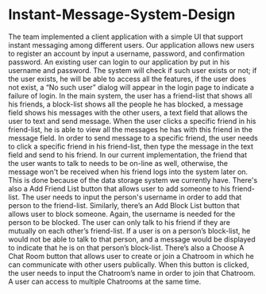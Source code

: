 # Instant-Message-System-Design
The team implemented a client application with a simple UI that support instant messaging among different users. Our application allows new users to register an account by input a username, password, and confirmation password. An existing user can login to our application by put in his username and password. The system will check if such user exists or not; if the user exists, he will be able to access all the features, if the user does not exist, a “No such user” dialog will appear in the login page to indicate a failure of login.
In the main system, the user has a friend-list that shows all his friends, a block-list shows all the people he has blocked, a message field shows his messages with the other users, a text field that allows the user to text and send message. When the user clicks a specific friend in his friend-list, he is able to view all the messages he has with this friend in the message field. In order to send message to a specific friend, the user needs to click a specific friend in his friend-list, then type the message in the text field and send to his friend. In our current implementation, the friend that the user wants to talk to needs to be on-line as well, otherwise, the message won't be received when his friend logs into the system later on. This is done because of the data storage system we currently have. There's also a Add Friend List button that allows user to add someone to his friend-list. The user needs to input the person's username in order to add that person to the friend-list. Similarly, there’s an Add Block List button that allows user to block someone. Again, the username is needed for the person to be blocked. The user can only talk to his friend if they are mutually on each other’s friend-list. If a user is on a person’s block-list, he would not be able to talk to that person, and a message would be displayed to indicate that he is on that person’s block-list.
There’s also a Choose A Chat Room button that allows user to create or join a Chatroom in which he can communicate with other users publically. When this button is clicked, the user needs to input the Chatroom’s name in order to join that Chatroom. A user can access to multiple Chatrooms at the same time.
